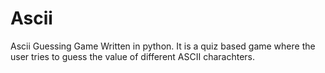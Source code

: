 # Ascii
Ascii Guessing Game
Written in python. It is a quiz based game where the user tries to guess the value of different ASCII charachters.
